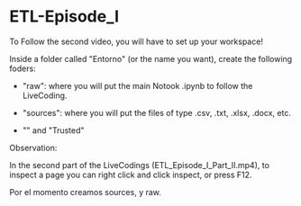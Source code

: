 # ETL-Episode_I

To Follow the second video, you will have to set up your workspace!

Inside a folder called "Entorno" (or the name you want), create the following foders: 

- "raw": where you will put the main Notook .ipynb to follow the LiveCoding.
 
- "sources": where you will put the files of type .csv, .txt, .xlsx, .docx, etc.

- "" and "Trusted"


Observation:

In the second part of the LiveCodings (ETL_Episode_I_Part_II.mp4), to inspect a page you can right click and click inspect, or press F12.




Por el momento creamos sources, y raw.


